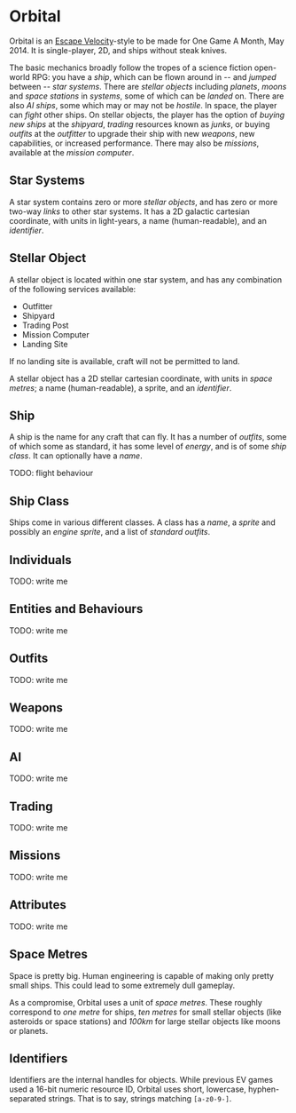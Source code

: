Orbital
=======

Orbital is an [Escape Velocity][ev]-style to be made for One Game A Month, May
2014.  It is single-player, 2D, and ships without steak knives.

The basic mechanics broadly follow the tropes of a science fiction open-world
RPG: you have a *ship*, which can be flown around in -- and *jumped* between --
*star systems*. There are *stellar objects* including *planets*, *moons* and
*space stations* in *systems*, some of which can be *landed* on. There are also
*AI ships*, some which may or may not be *hostile*. In space, the player can
*fight* other ships. On stellar objects, the player has the option of *buying
new ships* at the *shipyard*, *trading* resources known as *junks*, or buying
*outfits* at the *outfitter* to upgrade their ship with new *weapons*, new
capabilities, or increased performance. There may also be *missions*, available
at the *mission computer*.

Star Systems
------------

A star system contains zero or more *stellar objects*, and has zero or more
two-way *links* to other star systems. It has a 2D galactic cartesian
coordinate, with units in light-years, a name (human-readable), and an
*identifier*.

Stellar Object
--------------

A stellar object is located within one star system, and has any combination of
the following services available:

* Outfitter
* Shipyard
* Trading Post
* Mission Computer
* Landing Site

If no landing site is available, craft will not be permitted to land.

A stellar object has a 2D stellar cartesian coordinate, with units in *space
metres*; a name (human-readable), a sprite, and an *identifier*.

Ship
----

A ship is the name for any craft that can fly. It has a number of *outfits*,
some of which some as standard, it has some level of *energy*, and is of some
*ship class*. It can optionally have a *name*.

TODO: flight behaviour

Ship Class
----------

Ships come in various different classes. A class has a *name*, a *sprite* and
possibly an *engine sprite*, and a list of *standard outfits*.

Individuals
-----------

TODO: write me

Entities and Behaviours
-----------------------

TODO: write me

Outfits
-------

TODO: write me

Weapons
-------

TODO: write me

AI
--

TODO: write me

Trading
-------

TODO: write me

Missions
--------

TODO: write me

Attributes
----------

TODO: write me

Space Metres
------------

Space is pretty big. Human engineering is capable of making only pretty small
ships. This could lead to some extremely dull gameplay.

As a compromise, Orbital uses a unit of *space metres*. These roughly correspond
to *one metre* for ships, *ten metres* for small stellar objects (like asteroids
or space stations) and *100km* for large stellar objects like moons or planets.

Identifiers
-----------

Identifiers are the internal handles for objects. While previous EV games used a
16-bit numeric resource ID, Orbital uses short, lowercase, hyphen-separated
strings. That is to say, strings matching `[a-z0-9-]`.

[ev]: http://www.ambrosiasw.com/games/ev/ "Escape Velocity, Ambrosia Software"

